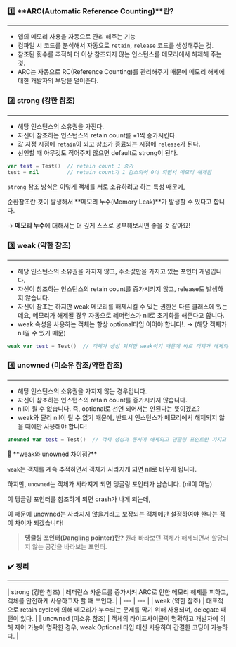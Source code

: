 
### 1️⃣ **ARC(Automatic Reference Counting)**란?

---

- 앱의 메모리 사용을 자동으로 관리 해주는 기능
- 컴파일 시 코드를 분석해서 자동으로 `retain`, `release` 코드를 생성해주는 것.
- 참조된 횟수를 추적해 더 이상 참조되지 않는 인스턴스를 메모리에서 해제해 주는 것.
- ARC는 자동으로 RC(Reference Counting)를 관리해주기 때문에 메모리 해제에 대한 개발자의 부담을 덜어준다.

### 2️⃣ **strong (강한 참조)**

---

- 해당 인스턴스의 소유권을 가진다.
- 자신이 참조하는 인스턴스의 retain count를 +1씩 증가시킨다.
- 값 지정 시점에 `retain`이 되고 참조가 종료되는 시점에 `release`가 된다.
- 선언할 때 아무것도 적어주지 않으면 default로 strong이 된다.

```swift
var test = Test()  // retain count 1 증가
test = nil         // retain count가 1 감소되어 0이 되면서 메모리 해제됨
```

`strong` 참조 방식은 이렇게 객체를 서로 소유하려고 하는 특성 때문에, 

순환참조란 것이 발생해서 **메모리 누수(Memory Leak)**가 발생할 수 있다고 합니다.

→ **메모리 누수**에 대해서는 더 깊게 스스로 공부해보시면 좋을 것 같아요!

### 3️⃣ **weak (약한 참조)**

---

- 해당 인스턴스의 소유권을 가지지 않고, 주소값만을 가지고 있는 포인터 개념입니다.
- 자신이 참조하는 인스턴스의 retain count를 증가시키지 않고, release도 발생하지 않습니다.
- 자신이 참조는 하지만 weak 메모리를 해제시킬 수 있는 권한은 다른 클래스에 있는데요, 메모리가 해제될 경우 자동으로 레퍼런스가 nil로 초기화를 해준다고 합니다.
- weak 속성을 사용하는 객체는 항상 optional타입 이어야 합니다!. → (해당 객체가 nil일 수 있기 때문)

```swift
weak var test = Test()  // 객체가 생성 되지만 weak이기 때문에 바로 객체가 해제되어 nil이 됨
```

### 4️⃣ **unowned (미소유 참조/약한 참조)**

---

- 해당 인스턴스의 소유권을 가지지 않는 경우입니다.
- 자신이 참조하는 인스턴스의 retain count를 증가시키지 않습니다.
- nil이 될 수 없습니다. 즉, optional로 선언 되어서는 안된다는 뜻이겠죠?
- weak와 달리 nil이 될 수 없기 때문에, 반드시 인스턴스가 메모리에서 해제되지 않을 때에만 사용해야 합니다!

```swift
unowned var test = Test()  // 객체 생성과 동시에 해제되고 댕글링 포인트만 가지고 있음. 에러남.
```

<aside>
🌟 **weak와 unowned 차이점?**

`weak`는 객체를 계속 추적하면서 객체가 사라지게 되면 nil로 바꾸게 됩니다.

하지만, `unowned`는 객체가 사라지게 되면 댕글링 포인터가 남습니다. (nil이 아님)

이 댕글링 포인터를 참조하게 되면 crash가 나게 되는데, 

이 때문에 unowned는 사라지지 않을거라고 보장되는 객체에만 설정하여야 한다는 점이 차이가 되겠습니다!

> **댕글링 포인터(Dangling pointer)란?** 
원래 바라보던 객체가 해제되면서 할당되지 않는 공간을 바라보는 포인터.
> 
</aside>

### ✔️ 정리

---

| strong (강한 참조) | 레퍼런스 카운트를 증가시켜 ARC로 인한 메모리 해제를 피하고,
객체를 안전하게 사용하고자 할 때 쓰인다. |
| --- | --- |
| weak (약한 참조) | 대표적으로 retain cycle에 의해 메모리가 누수되는 문제를 막기 위해 사용되며, 
delegate 패턴이 있다. |
| unowned (미소유 참조) | 객체의 라이프사이클이 명확하고 개발자에 의해 제어 가능이 명확한 경우, 
weak Optional 타입 대신 사용하여 간결한 코딩이 가능하다. |
